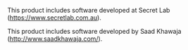 This product includes software developed at
Secret Lab (https://www.secretlab.com.au).

This product includes software developed by
Saad Khawaja (http://www.saadkhawaja.com/).
